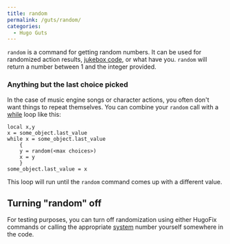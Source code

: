 ```yaml
---
title: random
permalink: /guts/random/
categories: 
  - Hugo Guts
---
```


`random` is a command for getting random numbers. It can be used for
randomized action results, [jukebox code](/tips/music-engine/), or
what have you. `random` will return a number between 1 and the integer
provided.

### Anything but the last choice picked

In the case of music engine songs or character actions, you often don't
want things to repeat themselves. You can combine your `random` call
with a [while](/loops/while/) loop like this:

    local x,y
    x = some_object.last_value
    while x = some_object.last_value
        {
        y = random(<max choices>)
        x = y
        }
    some_object.last_value = x

This loop will run until the `random` command comes up with a different
value.

## Turning "random" off

For testing purposes, you can turn off randomization using either
HugoFix commands or calling the appropriate
[system](/guts/system/) number yourself somewhere in the code.
